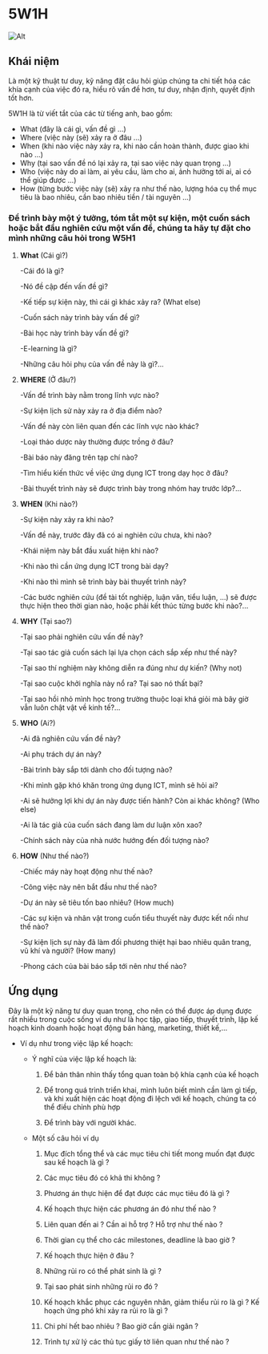# **5W1H**

![Alt](https://tuduy.edu.vn/wp-content/uploads/2020/07/y-nghia.png)

## Khái niệm
Là một kỹ thuật tư duy, kỹ năng đặt câu hỏi giúp chúng ta chi tiết hóa các khía cạnh của việc đó ra, hiểu rõ vấn đề hơn, tư duy, nhận định, quyết định tốt hơn.

5W1H là từ viết tắt của các từ tiếng anh, bao gồm: 
- What (đây là cái gì, vấn đề gì …)
- Where (việc này (sẽ) xảy ra ở đâu …)
- When (khi nào việc này xảy ra, khi nào cần hoàn thành, được giao khi nào …)
- Why (tại sao vấn đề nó lại xảy ra, tại sao việc này quan trọng …)
- Who (việc này do ai làm, ai yêu cầu, làm cho ai, ảnh hưởng tới ai, ai có thể giúp được …)
- How (từng bước việc này (sẽ) xảy ra như thế nào, lượng hóa cụ thể mục tiêu là bao nhiêu, cần bao nhiêu tiền / tài nguyên …)

### Để trình bày một ý tưởng, tóm tắt một sự kiện, một cuốn sách hoặc bắt đầu nghiên cứu một vấn đề, chúng ta hãy tự đặt cho mình những câu hỏi trong W5H1

1. **What** (Cái gì?)

    -Cái đó là gì?

    -Nó đề cập đến vấn đề gì?

    -Kế tiếp sự kiện này, thì cái gì khác xảy ra? (What else)

    -Cuốn sách này trình bày vấn đề gì?

    -Bài học này trình bày vấn đề gì?

    -E-learning là gì?

    -Những câu hỏi phụ của vấn đề này là gì?...

2. **WHERE** (Ở đâu?)

    -Vấn đề trình bày nằm trong lĩnh vực nào?

    -Sự kiện lịch sử này xảy ra ở địa điểm nào?

    -Vấn đề này còn liên quan đến các lĩnh vực nào khác?

    -Loại thảo dược này thường được trồng ở đâu?

    -Bài báo này đăng trên tạp chí nào?

    -Tìm hiểu kiến thức về việc ứng dụng ICT trong dạy học ở đâu?

    -Bài thuyết trình này sẽ được trình bày trong nhóm hay trước lớp?...

3. **WHEN** (Khi nào?)

    -Sự kiện này xảy ra khi nào?

    -Vấn đề này, trước đây đã có ai nghiên cứu chưa, khi nào?

    -Khái niệm này bắt đầu xuất hiện khi nào?

    -Khi nào thì cần ứng dụng ICT trong bài dạy?

    -Khi nào thì mình sẽ trình bày bài thuyết trình này?

    -Các bước nghiên cứu (đề tài tốt nghiệp, luận văn, tiểu luận, …) sẽ được thực hiện theo thời gian nào, hoặc phải kết thúc từng bước khi nào?...
 
4. **WHY** (Tại sao?)

    -Tại sao phải nghiên cứu vấn đề này?

    -Tại sao tác giả cuốn sách lại lựa chọn cách sắp xếp như thế này?

    -Tại sao thí nghiệm này không diễn ra đúng như dự kiến? (Why not)

    -Tại sao cuộc khởi nghĩa này nổ ra? Tại sao nó thất bại?

    -Tại sao hồi nhỏ mình học trong trường thuộc loại khá giỏi mà bây giờ vẫn luôn chật vật về kinh tế?...
 
 5. **WHO** (Ai?)

    -Ai đã nghiên cứu vấn đề này?

    -Ai phụ trách dự án này?

    -Bài trình bày sắp tới dành cho đối tượng nào?

    -Khi mình gặp khó khăn trong ứng dụng ICT, mình sẽ hỏi ai?

    -Ai sẽ hưởng lợi khi dự án này được tiến hành? Còn ai khác không? (Who else)

    -Ai là tác giả của cuốn sách đang làm dư luận xôn xao?

    -Chính sách này của nhà nước hướng đến đối tượng nào?

6. **HOW** (Như thế nào?)

    -Chiếc máy này hoạt động như thế nào?

    -Công việc này nên bắt đầu như thế nào?

    -Dự án này sẽ tiêu tốn bao nhiêu? (How much)

    -Các sự kiện và nhân vật trong cuốn tiểu thuyết này được kết nối như thế nào?

    -Sự kiện lịch sự này đã làm đối phương thiệt hại bao nhiêu quân trang, vũ khí và người? (How many)

    -Phong cách của bài báo sắp tới nên như thế nào?

## Ứng dụng

Đây là một kỹ năng tư duy quan trọng, cho nên có thể được áp dụng được rất nhiều trong cuộc sống ví dụ như là học tập, giao tiếp, thuyết trình, lập kế hoạch kinh doanh hoặc hoạt động bán hàng, marketing, thiết kế,...

- Ví dụ như trong việc lập kế hoạch:

    - Ý nghĩ của việc lập kế hoạch là:

        1.  Để bản thân nhìn thấy tổng quan toàn bộ khía cạnh của kế hoạch

        2. Để trong quá trình triển khai, mình luôn biết mình cần làm gì tiếp, và khi xuất hiện các hoạt động đi lệch với kế hoạch, chúng ta có thể điều chỉnh phù hợp

        3. Để trình bày với người khác.


    - Một số câu hỏi ví dụ
     
        1. Mục đích tổng thể và các mục tiêu chi tiết mong muốn đạt được sau kế hoạch là gì ?

        2. Các mục tiêu đó có khả thi không ?

        3. Phương án thực hiện để đạt được các mục tiêu đó là gì ?

        4. Kế hoạch thực hiện các phương án đó như thế nào ?

        5. Liên quan đến ai ? Cần ai hỗ trợ ? Hỗ trợ như thế nào ?

        6. Thời gian cụ thể cho các milestones, deadline là bao giờ ?

        7. Kế hoạch thực hiện ở đâu ?

        8. Những rủi ro có thể phát sinh là gì ? 

        9. Tại sao phát sinh những rủi ro đó ?

        10. Kế hoạch khắc phục các nguyên nhân, giảm thiểu rủi ro là gì ? Kế hoạch ứng phó khi xảy ra rủi ro là gì ?

        11. Chi phí hết bao nhiêu ? Bao giờ cần giải ngân ?

        12. Trình tự xử lý các thủ tục giấy tờ liên quan như thế nào ?
